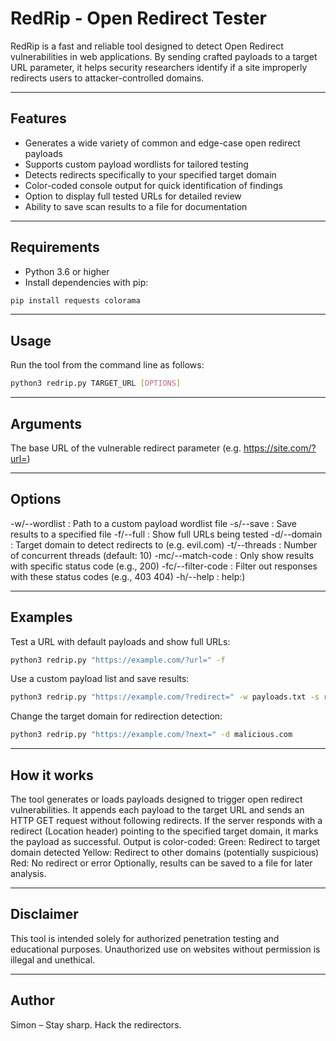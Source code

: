# RedRip - Open Redirect Tester

RedRip is a fast and reliable tool designed to detect Open Redirect vulnerabilities in web applications. By sending crafted payloads to a target URL parameter, it helps security researchers identify if a site improperly redirects users to attacker-controlled domains.

---

## Features

- Generates a wide variety of common and edge-case open redirect payloads  
- Supports custom payload wordlists for tailored testing  
- Detects redirects specifically to your specified target domain  
- Color-coded console output for quick identification of findings  
- Option to display full tested URLs for detailed review  
- Ability to save scan results to a file for documentation  

---

## Requirements

- Python 3.6 or higher  
- Install dependencies with pip:

```bash
pip install requests colorama
```

---

## Usage
Run the tool from the command line as follows:
```bash
python3 redrip.py TARGET_URL [OPTIONS]
```

---


## Arguments
The base URL of the vulnerable redirect parameter (e.g. https://site.com/?url=)

---

## Options

-w/--wordlist : Path to a custom payload wordlist file
-s/--save : Save results to a specified file
-f/--full : Show full URLs being tested	
-d/--domain : Target domain to detect redirects to	(e.g. evil.com)
-t/--threads : Number of concurrent threads (default: 10)
-mc/--match-code : Only show results with specific status code (e.g., 200)
-fc/--filter-code : Filter out responses with these status codes (e.g., 403 404)
-h/--help : help:)

---

## Examples

Test a URL with default payloads and show full URLs:
```bash
python3 redrip.py "https://example.com/?url=" -f
```

Use a custom payload list and save results:
```bash
python3 redrip.py "https://example.com/?redirect=" -w payloads.txt -s results.txt
```

Change the target domain for redirection detection:
```bash
python3 redrip.py "https://example.com/?next=" -d malicious.com
```

---

## How it works

The tool generates or loads payloads designed to trigger open redirect vulnerabilities.
It appends each payload to the target URL and sends an HTTP GET request without following redirects.
If the server responds with a redirect (Location header) pointing to the specified target domain, it marks the payload as successful.
Output is color-coded:
Green: Redirect to target domain detected
Yellow: Redirect to other domains (potentially suspicious)
Red: No redirect or error
Optionally, results can be saved to a file for later analysis.

---

## Disclaimer

This tool is intended solely for authorized penetration testing and educational purposes. Unauthorized use on websites without permission is illegal and unethical.

---

## Author
Simon – Stay sharp. Hack the redirectors.

